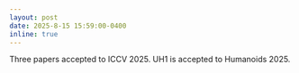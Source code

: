 ```yaml
---
layout: post
date: 2025-8-15 15:59:00-0400
inline: true
---
```


Three papers accepted to ICCV 2025. UH1 is accepted to Humanoids 2025.